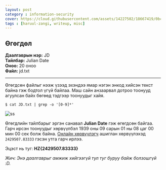 ```yaml
---
layout: post
category : information-security
cover: https://cloud.githubusercontent.com/assets/14227502/18667419/0bcfbf04-7f63-11e6-9474-5172e4389a3a.jpg
tags : [haruul-zangi, writeup, misc]
---
```

## Өгөгдөл
**Даалгаврын нэр:** JD <br/>
**Тайлбар:** Julian Date <br/>
**Оноо:** 20 оноо <br/>
**Файл:** jd.txt 

---

Өгөгдсөн файлыг нээж үзээд эхэндээ ямар нэгэн энкод хийсэн текст байна гэж бодтол үгүй байлаа. Маш сайн анзаарвал дотроо тоонууд агуулсан байх бөгөөд тэдгээр тоонуудыг хайя.

```
$ cat JD.txt | grep -o '[0-9]*'
```

![ss](https://cloud.githubusercontent.com/assets/14227502/18667413/05c09868-7f63-11e6-9335-89a1de8c57e7.png)

Өгөгдлийн тайлбарыг эргэн санавал **Julian Date** гэж өгөгдсөн байгаа. Гарч ирсэн тоонуудыг хөрвүүлбэл 1939 оны 09 сарын 01 ны 08 цаг 00 мин 00 сек болж байна. [Онлайн хөрвүүлэгч](http://www.onlineconversion.com/julian_date.htm) ашиглан хөрвүүлэхэд ``2429507.83333`` гэсэн утга гарч ирлээ.

Эцэст нь туг: **HZ{2429507.83333}**

*Жич: Энэ даалгаврыг амжиж хийгээгүй тул туг буруу байж болзошгүй :D.*


